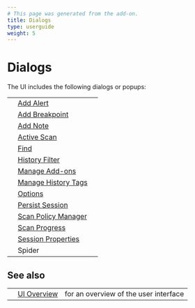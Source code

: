 ```yaml
---
# This page was generated from the add-on.
title: Dialogs
type: userguide
weight: 5
---
```


# Dialogs

The UI includes the following dialogs or popups:

|   |                                                                |   |
|---|----------------------------------------------------------------|---|
|   | [Add Alert](/docs/desktop/ui/dialogs/addalert/)                |   |
|   | [Add Breakpoint](/docs/desktop/ui/dialogs/addbreak/)           |   |
|   | [Add Note](/docs/desktop/ui/dialogs/addnote/)                  |   |
|   | [Active Scan](/docs/desktop/ui/dialogs/advascan/)              |   |
|   | [Find](/docs/desktop/ui/dialogs/find/)                         |   |
|   | [History Filter](/docs/desktop/ui/dialogs/hist_filter/)        |   |
|   | [Manage Add-ons](/docs/desktop/ui/dialogs/manageaddons/)       |   |
|   | [Manage History Tags](/docs/desktop/ui/dialogs/managetags/)    |   |
|   | [Options](/docs/desktop/ui/dialogs/options/)                   |   |
|   | [Persist Session](/docs/desktop/ui/dialogs/persistsession/)    |   |
|   | [Scan Policy Manager](/docs/desktop/ui/dialogs/scanpolicymgr/) |   |
|   | [Scan Progress](/docs/desktop/ui/dialogs/scanprogress/)        |   |
|   | [Session Properties](/docs/desktop/ui/dialogs/session/)        |   |
|   | Spider                                                         |   |

## See also

|   |                                  |                                       |
|---|----------------------------------|---------------------------------------|
|   | [UI Overview](/docs/desktop/ui/) | for an overview of the user interface |
